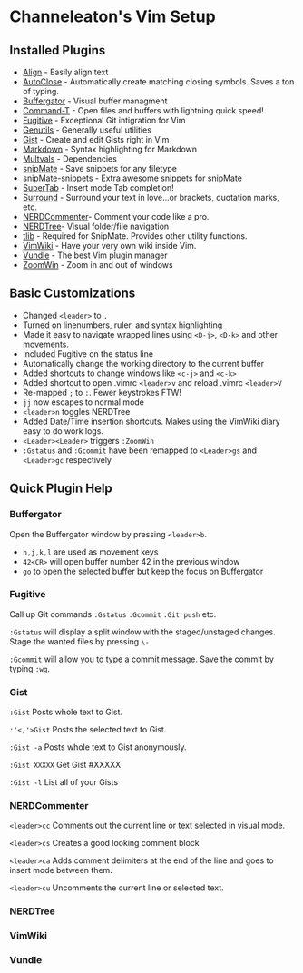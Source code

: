 # Channeleaton's Vim Setup

## Installed Plugins
* [Align](https://github.com/vim-scripts/Align) - Easily align text
* [AutoClose](https://github.com/vim-scripts/AutoClose) - Automatically create matching closing symbols. Saves a ton of typing.
* [Buffergator](https://github.com/vim-scripts/Buffergator) - Visual buffer managment
* [Command-T](https://github.com/vim-scripts/Command-T) - Open files and buffers with lightning quick speed!
* [Fugitive](https://github.com/tpope/vim-fugitive) - Exceptional Git intigration for Vim
* [Genutils](https://github.com/vim-scripts/genutils) - Generally useful utilities
* [Gist](https://github.com/vim-scripts/Gist.vim) - Create and edit Gists right in Vim
* [Markdown](https://github.com/hallison/vim-markdown) - Syntax highlighting for Markdown
* [Multvals](https://github.com/vim-scripts/multvals.vim) - Dependencies
* [snipMate](https://github.com/garbas/vim-snipmate) - Save snippets for any filetype
* [snipMate-snippets](https://github.com/honza/snipmate-snippets) - Extra awesome snippets for snipMate
* [SuperTab](https://github.com/ervandew/supertab) - Insert mode Tab completion!
* [Surround](https://github.com/vim-scripts/surround.vim) - Surround your text in love...or brackets, quotation marks, etc.
* [NERDCommenter](https://github.com/scrooloose/nerdcommenter)- Comment your code like a pro.
* [NERDTree](https://github.com/scrooloose/nerdtree)- Visual folder/file navigation
* [tlib](https://github.com/tomtom/tlib_vim) - Required for SnipMate. Provides other utility functions.
* [VimWiki](https://github.com/vim-scripts/VimWiki) - Have your very own wiki inside Vim.
* [Vundle](https://github.com/gmarik/vundle) - The best Vim plugin manager
* [ZoomWin](https://github.com/vim-scripts/ZoomWin) - Zoom in and out of windows

## Basic Customizations

* Changed `<leader>` to `,`
* Turned on linenumbers, ruler, and syntax highlighting
* Made it easy to navigate wrapped lines using `<D-j>`, `<D-k>` and other movements.
* Included Fugitive on the status line
* Automatically change the working directory to the current buffer
* Added shortcuts to change windows like `<c-j>` and `<c-k>`
* Added shortcut to open .vimrc `<leader>v` and reload .vimrc `<leader>V`
* Re-mapped `;` to `:`. Fewer keystrokes FTW!
* `jj` now escapes to normal mode
* `<leader>n` toggles NERDTree
* Added Date/Time insertion shortcuts. Makes using the VimWiki diary easy to do work logs.
* `<Leader><Leader>` triggers `:ZoomWin`
* `:Gstatus` and `:Gcommit` have been remapped to `<Leader>gs` and `<Leader>gc` respectively

## Quick Plugin Help
### Buffergator
Open the Buffergator window by pressing `<leader>b`.

* `h,j,k,l` are used as movement keys
* `42<CR>` will open buffer number 42 in the previous window
* `go` to open the selected buffer but keep the focus on Buffergator

### Fugitive
Call up Git commands `:Gstatus` `:Gcommit` `:Git push` etc.

`:Gstatus` will display a split window with the staged/unstaged changes. Stage the wanted files by pressing `\-`

`:Gcommit` will allow you to type a commit message. Save the commit by typing `:wq`.

### Gist
`:Gist` Posts whole text to Gist.

`:'<,'>Gist` Posts the selected text to Gist.

`:Gist -a` Posts whole text to Gist anonymously.

`:Gist XXXXX` Get Gist #XXXXX

`:Gist -l` List all of your Gists

### NERDCommenter
`<leader>cc` Comments out the current line or text selected in visual mode.

`<leader>cs` Creates a good looking comment block

`<leader>ca` Adds comment delimiters at the end of the line and goes to insert mode between them.

`<leader>cu` Uncomments the current line or selected text.

### NERDTree

### VimWiki

### Vundle

